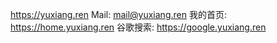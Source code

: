 

<a href="https://yuxiang.ren" target="_blank">https://yuxiang.ren</a>
Mail: [mail@yuxiang.ren](mail@yuxiang.ren)
我的首页: https://home.yuxiang.ren
谷歌搜索: https://google.yuxiang.ren


